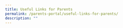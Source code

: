 ```yaml
---
title: Useful Links for Parents
permalink: /parents-portal/useful-links-for-parents/
description: ""
---
```

